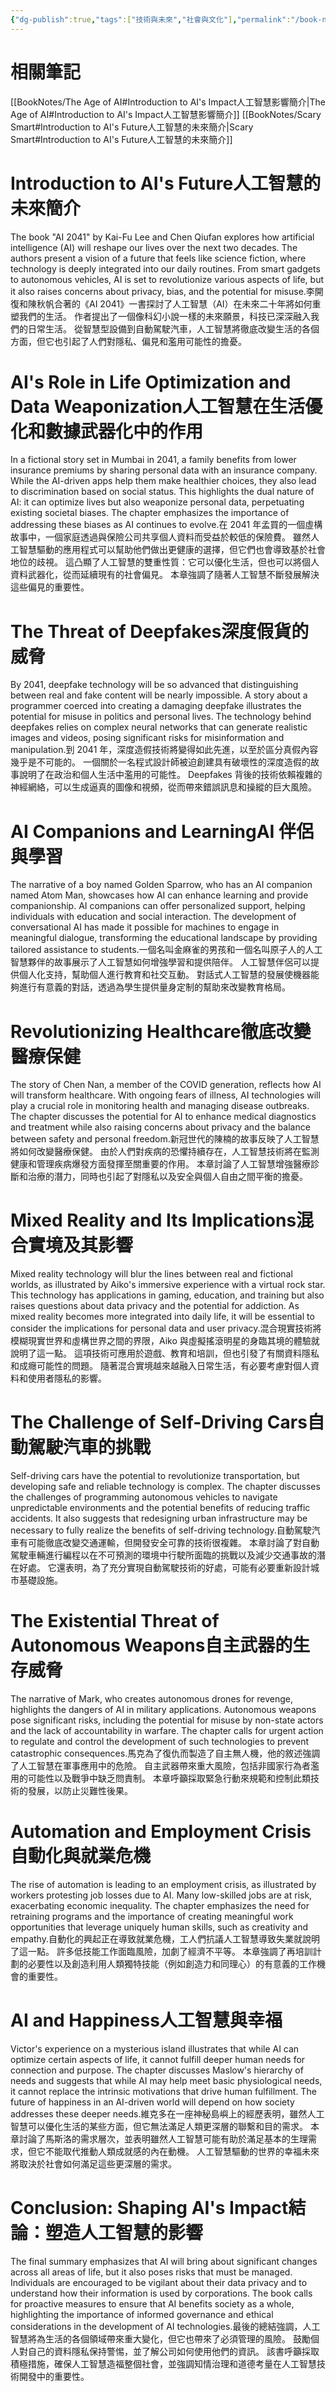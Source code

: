 ```yaml
---
{"dg-publish":true,"tags":["技術與未來","社會與文化"],"permalink":"/book-notes/ai-2041/","dgPassFrontmatter":true,"created":"2024-11-24T10:41:53.362+08:00","updated":"2024-11-28T12:30:41.530+08:00"}
---
```


# 相關筆記
[[BookNotes/The Age of AI#Introduction to AI's Impact人工智慧影響簡介\|The Age of AI#Introduction to AI's Impact人工智慧影響簡介]]
[[BookNotes/Scary Smart#Introduction to AI's Future人工智慧的未來簡介\|Scary Smart#Introduction to AI's Future人工智慧的未來簡介]]
# Introduction to AI's Future人工智慧的未來簡介

The book "AI 2041" by Kai-Fu Lee and Chen Qiufan explores how artificial intelligence (AI) will reshape our lives over the next two decades. The authors present a vision of a future that feels like science fiction, where technology is deeply integrated into our daily routines. From smart gadgets to autonomous vehicles, AI is set to revolutionize various aspects of life, but it also raises concerns about privacy, bias, and the potential for misuse.李開復和陳秋帆合著的《AI 2041》一書探討了人工智慧（AI）在未來二十年將如何重塑我們的生活。 作者提出了一個像科幻小說一樣的未來願景，科技已深深融入我們的日常生活。 從智慧型設備到自動駕駛汽車，人工智慧將徹底改變生活的各個方面，但它也引起了人們對隱私、偏見和濫用可能性的擔憂。

# AI's Role in Life Optimization and Data Weaponization人工智慧在生活優化和數據武器化中的作用

In a fictional story set in Mumbai in 2041, a family benefits from lower insurance premiums by sharing personal data with an insurance company. While the AI-driven apps help them make healthier choices, they also lead to discrimination based on social status. This highlights the dual nature of AI: it can optimize lives but also weaponize personal data, perpetuating existing societal biases. The chapter emphasizes the importance of addressing these biases as AI continues to evolve.在 2041 年孟買的一個虛構故事中，一個家庭透過與保險公司共享個人資料而受益於較低的保險費。 雖然人工智慧驅動的應用程式可以幫助他們做出更健康的選擇，但它們也會導致基於社會地位的歧視。 這凸顯了人工智慧的雙重性質：它可以優化生活，但也可以將個人資料武器化，從而延續現有的社會偏見。 本章強調了隨著人工智慧不斷發展解決這些偏見的重要性。

# The Threat of Deepfakes深度假貨的威脅

By 2041, deepfake technology will be so advanced that distinguishing between real and fake content will be nearly impossible. A story about a programmer coerced into creating a damaging deepfake illustrates the potential for misuse in politics and personal lives. The technology behind deepfakes relies on complex neural networks that can generate realistic images and videos, posing significant risks for misinformation and manipulation.到 2041 年，深度造假技術將變得如此先進，以至於區分真假內容幾乎是不可能的。 一個關於一名程式設計師被迫創建具有破壞性的深度造假的故事說明了在政治和個人生活中濫用的可能性。 Deepfakes 背後的技術依賴複雜的神經網絡，可以生成逼真的圖像和視頻，從而帶來錯誤訊息和操縱的巨大風險。

# AI Companions and LearningAI 伴侶與學習

The narrative of a boy named Golden Sparrow, who has an AI companion named Atom Man, showcases how AI can enhance learning and provide companionship. AI companions can offer personalized support, helping individuals with education and social interaction. The development of conversational AI has made it possible for machines to engage in meaningful dialogue, transforming the educational landscape by providing tailored assistance to students.一個名叫金麻雀的男孩和一個名叫原子人的人工智慧夥伴的故事展示了人工智慧如何增強學習和提供陪伴。 人工智慧伴侶可以提供個人化支持，幫助個人進行教育和社交互動。 對話式人工智慧的發展使機器能夠進行有意義的對話，透過為學生提供量身定制的幫助來改變教育格局。

# Revolutionizing Healthcare徹底改變醫療保健

The story of Chen Nan, a member of the COVID generation, reflects how AI will transform healthcare. With ongoing fears of illness, AI technologies will play a crucial role in monitoring health and managing disease outbreaks. The chapter discusses the potential for AI to enhance medical diagnostics and treatment while also raising concerns about privacy and the balance between safety and personal freedom.新冠世代的陳楠的故事反映了人工智慧將如何改變醫療保健。 由於人們對疾病的恐懼持續存在，人工智慧技術將在監測健康和管理疾病爆發方面發揮至關重要的作用。 本章討論了人工智慧增強醫療診斷和治療的潛力，同時也引起了對隱私以及安全與個人自由之間平衡的擔憂。

# Mixed Reality and Its Implications混合實境及其影響

Mixed reality technology will blur the lines between real and fictional worlds, as illustrated by Aiko's immersive experience with a virtual rock star. This technology has applications in gaming, education, and training but also raises questions about data privacy and the potential for addiction. As mixed reality becomes more integrated into daily life, it will be essential to consider the implications for personal data and user privacy.混合現實技術將模糊現實世界和虛構世界之間的界限，Aiko 與虛擬搖滾明星的身臨其境的體驗就說明了這一點。 這項技術可應用於遊戲、教育和培訓，但也引發了有關資料隱私和成癮可能性的問題。 隨著混合實境越來越融入日常生活，有必要考慮對個人資料和使用者隱私的影響。

# The Challenge of Self-Driving Cars自動駕駛汽車的挑戰

Self-driving cars have the potential to revolutionize transportation, but developing safe and reliable technology is complex. The chapter discusses the challenges of programming autonomous vehicles to navigate unpredictable environments and the potential benefits of reducing traffic accidents. It also suggests that redesigning urban infrastructure may be necessary to fully realize the benefits of self-driving technology.自動駕駛汽車有可能徹底改變交通運輸，但開發安全可靠的技術很複雜。 本章討論了對自動駕駛車輛進行編程以在不可預測的環境中行駛所面臨的挑戰以及減少交通事故的潛在好處。 它還表明，為了充分實現自動駕駛技術的好處，可能有必要重新設計城市基礎設施。

# The Existential Threat of Autonomous Weapons自主武器的生存威脅

The narrative of Mark, who creates autonomous drones for revenge, highlights the dangers of AI in military applications. Autonomous weapons pose significant risks, including the potential for misuse by non-state actors and the lack of accountability in warfare. The chapter calls for urgent action to regulate and control the development of such technologies to prevent catastrophic consequences.馬克為了復仇而製造了自主無人機，他的敘述強調了人工智慧在軍事應用中的危險。 自主武器帶來重大風險，包括非國家行為者濫用的可能性以及戰爭中缺乏問責制。 本章呼籲採取緊急行動來規範和控制此類技術的發展，以防止災難性後果。

# Automation and Employment Crisis自動化與就業危機

The rise of automation is leading to an employment crisis, as illustrated by workers protesting job losses due to AI. Many low-skilled jobs are at risk, exacerbating economic inequality. The chapter emphasizes the need for retraining programs and the importance of creating meaningful work opportunities that leverage uniquely human skills, such as creativity and empathy.自動化的興起正在導致就業危機，工人們抗議人工智慧導致失業就說明了這一點。 許多低技能工作面臨風險，加劇了經濟不平等。 本章強調了再培訓計劃的必要性以及創造利用人類獨特技能（例如創造力和同理心）的有意義的工作機會的重要性。

# AI and Happiness人工智慧與幸福

Victor's experience on a mysterious island illustrates that while AI can optimize certain aspects of life, it cannot fulfill deeper human needs for connection and purpose. The chapter discusses Maslow's hierarchy of needs and suggests that while AI may help meet basic physiological needs, it cannot replace the intrinsic motivations that drive human fulfillment. The future of happiness in an AI-driven world will depend on how society addresses these deeper needs.維克多在一座神秘島嶼上的經歷表明，雖然人工智慧可以優化生活的某些方面，但它無法滿足人類更深層的聯繫和目的需求。 本章討論了馬斯洛的需求層次，並表明雖然人工智慧可能有助於滿足基本的生理需求，但它不能取代推動人類成就感的內在動機。 人工智慧驅動的世界的幸福未來將取決於社會如何滿足這些更深層的需求。

# Conclusion: Shaping AI's Impact結論：塑造人工智慧的影響

The final summary emphasizes that AI will bring about significant changes across all areas of life, but it also poses risks that must be managed. Individuals are encouraged to be vigilant about their data privacy and to understand how their information is used by corporations. The book calls for proactive measures to ensure that AI benefits society as a whole, highlighting the importance of informed governance and ethical considerations in the development of AI technologies.最後的總結強調，人工智慧將為生活的各個領域帶來重大變化，但它也帶來了必須管理的風險。 鼓勵個人對自己的資料隱私保持警惕，並了解公司如何使用他們的資訊。 該書呼籲採取積極措施，確保人工智慧造福整個社會，並強調知情治理和道德考量在人工智慧技術開發中的重要性。